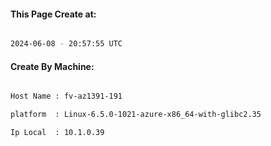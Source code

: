 
   
#### This Page Create at:

```bash

2024-06-08 - 20:57:55 UTC

```

#### Create By Machine:

```bash

Host Name : fv-az1391-191

platform  : Linux-6.5.0-1021-azure-x86_64-with-glibc2.35

Ip Local  : 10.1.0.39

```

